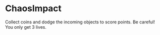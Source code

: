 # ChaosImpact
Collect coins and dodge the incoming objects to score points. Be careful! You only get 3 lives.

